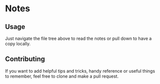 # Notes

## Usage

Just navigate the file tree above to read the notes or pull down to have a copy locally.

## Contributing

If you want to add helpful tips and tricks, handy reference or useful things to remember, feel free to clone and make a pull request.
